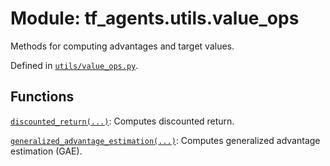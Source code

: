 <div itemscope itemtype="http://developers.google.com/ReferenceObject">
<meta itemprop="name" content="tf_agents.utils.value_ops" />
<meta itemprop="path" content="Stable" />
</div>

# Module: tf_agents.utils.value_ops

Methods for computing advantages and target values.



Defined in [`utils/value_ops.py`](https://github.com/tensorflow/agents/tree/master/tf_agents/utils/value_ops.py).

<!-- Placeholder for "Used in" -->


## Functions

[`discounted_return(...)`](../../tf_agents/utils/value_ops/discounted_return.md): Computes discounted return.

[`generalized_advantage_estimation(...)`](../../tf_agents/utils/value_ops/generalized_advantage_estimation.md): Computes generalized advantage estimation (GAE).


